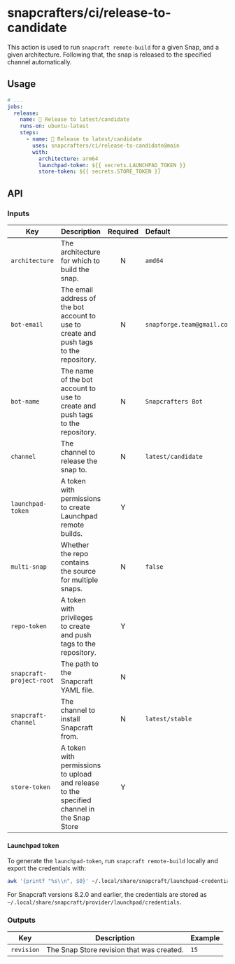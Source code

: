 # snapcrafters/ci/release-to-candidate

This action is used to run `snapcraft remote-build` for a given Snap, and a given architecture.
Following that, the snap is released to the specified channel automatically.

## Usage

```yaml
# ...
jobs:
  release:
    name: 🚢 Release to latest/candidate
    runs-on: ubuntu-latest
    steps:
      - name: 🚢 Release to latest/candidate
        uses: snapcrafters/ci/release-to-candidate@main
        with:
          architecture: arm64
          launchpad-token: ${{ secrets.LAUNCHPAD_TOKEN }}
          store-token: ${{ secrets.STORE_TOKEN }}
```

## API

### Inputs

| Key                      | Description                                                                               | Required | Default                    |
| ------------------------ | ----------------------------------------------------------------------------------------- | :------: | :------------------------- |
| `architecture`           | The architecture for which to build the snap.                                             |    N     | `amd64`                    |
| `bot-email`              | The email address of the bot account to use to create and push tags to the repository.    |    N     | `snapforge.team@gmail.com` |
| `bot-name`               | The name of the bot account to use to create and push tags to the repository.             |    N     | `Snapcrafters Bot`         |
| `channel`                | The channel to release the snap to.                                                       |    N     | `latest/candidate`         |
| `launchpad-token`        | A token with permissions to create Launchpad remote builds.                               |    Y     |                            |
| `multi-snap`             | Whether the repo contains the source for multiple snaps.                                  |    N     | `false`                    |
| `repo-token`             | A token with privileges to create and push tags to the repository.                        |    Y     |
| `snapcraft-project-root` | The path to the Snapcraft YAML file.                                                      |    N     |                            |
| `snapcraft-channel`      | The channel to install Snapcraft from.                                                    |    N     | `latest/stable`            |
| `store-token`            | A token with permissions to upload and release to the specified channel in the Snap Store |    Y     |                            |

#### Launchpad token

To generate the `launchpad-token`, run `snapcraft remote-build` locally and export the credentials with:

```bash
awk '{printf "%s\\n", $0}' ~/.local/share/snapcraft/launchpad-credentials
```

For Snapcraft versions 8.2.0 and earlier, the credentials are stored as `~/.local/share/snapcraft/provider/launchpad/credentials`.

### Outputs

| Key        | Description                               | Example |
| ---------- | ----------------------------------------- | ------- |
| `revision` | The Snap Store revision that was created. | `15`    |

